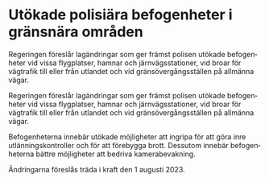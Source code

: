 # Utökade polisiära befogenheter i gränsnära områden

Regeringen föreslår lag­ändringar som ger främst polisen utökade befogen­heter vid vissa flygplatser, hamnar och järnvägs­stationer, vid broar för vägtrafik till eller från utlandet och vid gräns­över­gångs­ställen på allmänna vägar.

Regeringen föreslår lag­ändringar som ger främst polisen utökade befogen­heter vid vissa flygplatser, hamnar och järnvägs­stationer, vid broar för vägtrafik till eller från utlandet och vid gräns­över­gångs­ställen på allmänna vägar.

Befogenheterna innebär utökade möjligheter att ingripa för att göra inre utlännings­kontroller och för att förebygga brott. Dessutom innebär befogen­heterna bättre möjlig­heter att bedriva kamera­bevakning.

Ändringarna föreslås träda i kraft den 1 augusti 2023.
